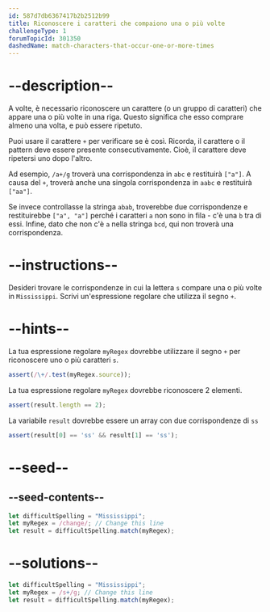 ```yaml
---
id: 587d7db6367417b2b2512b99
title: Riconoscere i caratteri che compaiono una o più volte
challengeType: 1
forumTopicId: 301350
dashedName: match-characters-that-occur-one-or-more-times
---
```


# --description--

A volte, è necessario riconoscere un carattere (o un gruppo di caratteri) che appare una o più volte in una riga. Questo significa che esso comprare almeno una volta, e può essere ripetuto.

Puoi usare il carattere `+` per verificare se è così. Ricorda, il carattere o il pattern deve essere presente consecutivamente. Cioè, il carattere deve ripetersi uno dopo l'altro.

Ad esempio, `/a+/g` troverà una corrispondenza in `abc` e restituirà `["a"]`. A causa del `+`, troverà anche una singola corrispondenza in `aabc` e restituirà `["aa"]`.

Se invece controllasse la stringa `abab`, troverebbe due corrispondenze e restituirebbe `["a", "a"]` perché i caratteri `a` non sono in fila - c'è una `b` tra di essi. Infine, dato che non c'è `a` nella stringa `bcd`, qui non troverà una corrispondenza.

# --instructions--

Desideri trovare le corrispondenze in cui la lettera `s` compare una o più volte in `Mississippi`. Scrivi un'espressione regolare che utilizza il segno `+`.

# --hints--

La tua espressione regolare `myRegex` dovrebbe utilizzare il segno `+` per riconoscere uno o più caratteri `s`.

```js
assert(/\+/.test(myRegex.source));
```

La tua espressione regolare `myRegex` dovrebbe riconoscere 2 elementi.

```js
assert(result.length == 2);
```

La variabile `result` dovrebbe essere un array con due corrispondenze di `ss`

```js
assert(result[0] == 'ss' && result[1] == 'ss');
```

# --seed--

## --seed-contents--

```js
let difficultSpelling = "Mississippi";
let myRegex = /change/; // Change this line
let result = difficultSpelling.match(myRegex);
```

# --solutions--

```js
let difficultSpelling = "Mississippi";
let myRegex = /s+/g; // Change this line
let result = difficultSpelling.match(myRegex);
```
